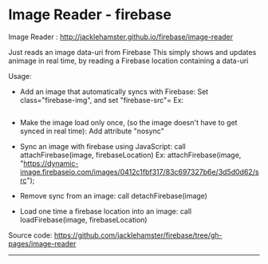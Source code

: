 # Image Reader - firebase

Image Reader : http://jacklehamster.github.io/firebase/image-reader

Just reads an image data-uri from Firebase
This simply shows and updates animage in real time, by reading a Firebase location containing a data-uri

Usage:
- Add an image that automatically syncs with Firebase: Set class="firebase-img", and set "firebase-src"=<firebase location>
Ex: 
<img class="firebase-img" width="100%" firebase-src="https://dynamic-image.firebaseio.com/images/0412c1fbf317/83c697327b6e/3d5d0d62/src">

- Make the image load only once, (so the image doesn't have to get synced in real time): Add attribute "nosync"

- Sync an image with firebase using JavaScript: call attachFirebase(image, firebaseLocation)
Ex:
attachFirebase(image, "https://dynamic-image.firebaseio.com/images/0412c1fbf317/83c697327b6e/3d5d0d62/src");

- Remove sync from an image: call detachFirebase(image)

- Load one time a firebase location into an image: call loadFirebase(image, firebaseLocation)

Source code: https://github.com/jacklehamster/firebase/tree/gh-pages/image-reader

_______


